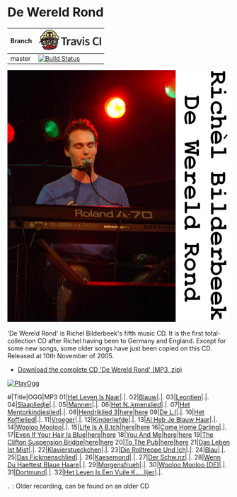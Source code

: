# De Wereld Rond

Branch|[![Travis CI logo](TravisCI.png)](https://travis-ci.org)
---|---
master|[![Build Status](https://travis-ci.org/richelbilderbeek/DeWereldRond.svg?branch=master)](https://travis-ci.org/richelbilderbeek/DeWereldRond)

![View the 'De Wereld Rond' CD front image](CD05_Coverart.png)

'De Wereld Rond' is Richel Bilderbeek's fifth music CD.
It is the first total-collection CD after Richel having been 
to Germany and England. Except for some new songs, some
older songs have just been copied on this CD. 
Released at 10th November of 2005.

 * [Download the complete CD 'De Wereld Rond' (MP3, zip)](http://www.richelbilderbeek.nl/CD05_All.zip)

[![PlayOgg](http://static.fsf.org/playogg/Play_ogg_80x15.png "I support PlayOgg!")](http://playogg.org)

#|Title|OGG|MP3
01|[Het Leven Is Naar](https://github.com/richelbilderbeek/music/blob/master/HetLevenIsNaar.md)|.|.
02|[Blauw](https://github.com/richelbilderbeek/music/blob/master/Blauw.md)|.|.
03|[Leontien](https://github.com/richelbilderbeek/music/blob/master/Leontien.md)|.|.
04|[Slaapliedje](https://github.com/richelbilderbeek/music/blob/master/Slaapliedje.md)|.|.
05|[Mannen](https://github.com/richelbilderbeek/music/blob/master/Mannen.md)|.|.
06|[Het N..kmenslied](https://github.com/richelbilderbeek/music/blob/master/HetNeukmenslied.md)|.|.
07|[Het Mentorkindjeslied](https://github.com/richelbilderbeek/music/blob/master/HetMentorkindjeslied.md)|.|.
08|[Hendriklied 3](https://github.com/richelbilderbeek/music/blob/master/Hendriklied3.md)|[here](CD05_08Hendriklied3.ogg)|[here](CD05_08Hendriklied3.mp3)
09|[De L.l](https://github.com/richelbilderbeek/music/blob/master/DeLul.md)|.|.
10|[Het Koffielied](https://github.com/richelbilderbeek/music/blob/master/HetKoffielied.md)|.|.
11|[Vroeger](https://github.com/richelbilderbeek/music/blob/master/Vroeger.md)|.|.
12|[Kinderliefde](https://github.com/richelbilderbeek/music/blob/master/Kinderliefde.md)|.|.
13|[Al Heb Je Blauw Haar](https://github.com/richelbilderbeek/music/blob/master/AlHebJeBlauwHaar.md)|.|.
14|[Wooloo Mooloo](https://github.com/richelbilderbeek/music/blob/master/WoolooMooloo.md)|.|.
15|[Life Is A B.tch](https://github.com/richelbilderbeek/music/blob/master/LifeIsAbitch.md)|[here](CD05_15LifeIsAbitch.ogg)|[here](CD05_15LifeIsAbitch.mp3)
16|[Come Home Darling](https://github.com/richelbilderbeek/music/blob/master/ComeHomeDarling.md)|.|.
17|[Even If Your Hair Is Blue](https://github.com/richelbilderbeek/music/blob/master/EvenIfYourHairIsBlue.md)|[here](CD05_17EvenIfYourHairIsBlue.ogg)|[here](CD05_17EvenIfYourHairIsBlue.mp3)
18|[You And Me](https://github.com/richelbilderbeek/music/blob/master/YouAndMe.md)|[here](CD05_18YouAndMe.ogg)|[here](CD05_18YouAndMe.mp3)
19|[The Clifton Suspension Bridge](https://github.com/richelbilderbeek/music/blob/master/TheCliftonSuspensionBridge.md)|[here](CD05_19TheCliftonSuspensionBridge.ogg)|[here](CD05_19TheCliftonSuspensionBridge.mp3)
20|[To The Pub](https://github.com/richelbilderbeek/music/blob/master/ToThePub.md)|[here](CD05_20ToThePub.ogg)|[here](CD05_20ToThePub.mp3)
21|[Das Leben Ist Mist](https://github.com/richelbilderbeek/music/blob/master/DasLebenIstMist.md)|.|.
22|[Klavierstueckchen](https://github.com/richelbilderbeek/music/blob/master/Klavierstueckchen.md)|.|.
23|[Die Rolltreppe Und Ich](https://github.com/richelbilderbeek/music/blob/master/DieRolltreppeUndIch.md)|.|.
24|[Blau](https://github.com/richelbilderbeek/music/blob/master/Blau.md)|.|.
25|[Das Fickmenschlied](https://github.com/richelbilderbeek/music/blob/master/DasFickmenschlied.md)|.|.
26|[Kaesemond](https://github.com/richelbilderbeek/music/blob/master/Kaesemond.md)|.|.
27|[Der Schw.nz](https://github.com/richelbilderbeek/music/blob/master/DerSchwanz.md)|.|.
28|[Wenn Du Haettest Blaue Haare](https://github.com/richelbilderbeek/music/blob/master/WennDuHaettestBlaueHaare.md)|.|.
29|[Morgensfrueh](https://github.com/richelbilderbeek/music/blob/master/Morgensfrueh.md)|.|.
30|[Wooloo Mooloo (DE)](https://github.com/richelbilderbeek/music/blob/master/WoolooMoolooDe.md)|.|.
31|[Dortmund](https://github.com/richelbilderbeek/music/blob/master/Dortmund.md)|.|.
32|[Het Leven Is Een Vuile K.....lijer](https://github.com/richelbilderbeek/music/blob/master/HetLevenIsEenVuileKolerelijer.md)|.|.

`.` : Older recording, can be found on an older CD
